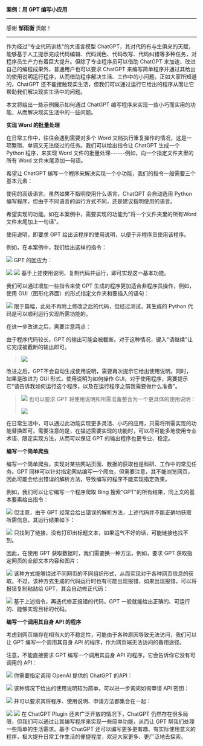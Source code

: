 **案例：用 GPT 编写小应用**

  -----------------------------------------------------------------------
  感谢 **邹雨衡** 贡献！

  -----------------------------------------------------------------------

作为经过"专业代码训练"的大语言模型
ChatGPT，其对代码有与生俱来的天赋，能够基于人工提示完成代码编辑、代码润色、代码改写、代码纠错等多种任务，对程序员生产力有着巨大提升。但除了专业程序员可以借助
ChatGPT 来加速、改进自己的编程成果外，普通用户也可以要求 ChatGPT
来编写简单程序并通过其给出的使用说明运行程序，从而借助程序解决生活、工作中的小问题。正如大家所知道的，ChatGPT
还不能接触现实生活，但我们可以通过运行它给出的程序从而让它帮助我们解决现实生活中的问题。

本文将给出一些示例展示如何通过 ChatGPT
编写程序来实现一些小巧而实用的功能，从而解决现实生活中的一些问题。

**实现 Word 的批量处理**

在日常工作中，往往会遇到需要对多个 Word
文档执行重复操作的情况，这是一项繁琐、单调又无法绕过的任务。我们可以给出指令让
ChatGPT 生成一个 Python 程序，来实现 Word
文件的批量处理------例如，向一个指定文件夹里的所有 Word
文件末尾添加一句话。

希望让 ChatGPT
编写一个程序来解决实现一个小功能，我们的指令一般需要三个基本元素：

使用的高级语言。虽然如果不指明使用什么语言，ChatGPT 会自动选用 Python
编写程序，但由于不同语言的运行方式不同，还是建议指明使用的语言。

希望实现的功能。如在本案例中，需要实现的功能为"将一个文件夹里的所有Word文件末尾加上一句话"。

使用说明，即要求 GPT 给出该程序的使用说明，以便于非程序员使用该程序。

例如，在本案例中，我们给出这样的指令：

![](../img/folder4/用GPT编写小应用/image1.png)
GPT 的回应为：

![](../img/folder4/用GPT编写小应用/image9.png)
![](../img/folder4/用GPT编写小应用/image10.png)
基于上述使用说明，复制代码并运行，即可实现这一基本功能。

我们可以通过增加一些指令来使 GPT
生成的程序更加适合非程序员操作，例如，使用
GUI（图形化界面）的形式指定文件夹和要插入的语句：

![](../img/folder4/用GPT编写小应用/image11.png)
限于篇幅，此处不再附上修改之后的代码，但经过测试，其生成的 Python
代码是可以顺利运行实现所需功能的。

在进一步改进之后，需要注意两点：

由于程序代码较长，GPT
的输出可能会被截断。对于这种情况，键入"请继续"让它完成被截断的输出即可。

> ![](../img/folder4/用GPT编写小应用/image12.png)

改进之后，GPT不会自动生成使用说明，需要再次提示它给出使用说明。同时，如果是改进为 GUI
形式，使用说明为如何操作
GUI，对于使用程序，需要提示它"请告诉我如何运行这个程序，以及在运行程序之前我需要做什么准备"。

> ![](../img/folder4/用GPT编写小应用/image13.png)
> 也可以要求 GPT 将使用说明和所需准备整合为一个更具体的使用说明：
>
> ![](../img/folder4/用GPT编写小应用/image14.png)

在日常生活中，可以通过此功能实现更多灵活、小巧的应用，只需将所需实现的功能替换即可。需要注意的是，在描述需要实现的功能时，可以尽可能多地使用专业术语、限定实现方法，从而可以保证
GPT 的输出程序也更专业、稳定。

**编写一个简单爬虫**

编写一个简单爬虫，实现对某些网站页面、数据的获取也是科研、工作中的常见任务。GPT
同样可以针对指定网站编写一个爬虫，但需要注意，其不能浏览网页，因此可能会给出错误的解析方法，导致编写的程序不能实现指定效果。

例如，我们可以让它编写一个程序爬取 Bing
搜索"GPT"的所有结果，同上文的基本要素给出指令：

![](../img/folder4/用GPT编写小应用/image15.png)
但注意，由于 GPT
经常会给出错误的解析方法，上述代码并不能正确地获取所需信息，其运行结果如下：

![](../img/folder4/用GPT编写小应用/image16.png)
只找到了链接，没有打印出标题文本，如果运气不好的话，可能链接也找不到。

因此，在使用 GPT 获取数据时，我们需要换一种方法，例如，要求 GPT
获取指定网页的全部文本内容和图片：

![](../img/folder4/用GPT编写小应用/image2.png)
该种方式能够绕过不同网页的不同组织形式，从而实现对于各种网页信息的获取。不过，该种方式生成的代码运行时也有可能出现报错，如果出现报错，可以将报错复制粘贴给
GPT，其会自动修正代码：

![](../img/folder4/用GPT编写小应用/image3.png)
基于上述指令，再迭代修正报错的代码，GPT
一般就能给出正确的、可运行的、能够实现目标的代码。

**编写一个调用其自身 API 的程序**

考虑到网页端存在相当大的不稳定性，可能由于各种原因导致无法访问，我们可以让
GPT 编写一个调用其自身 API 的程序，作为网页端无法访问的备用途径。

注意，不能直接要求 GPT 编写一个调用其自身 API
的程序，它会告诉你它没有可调用的 API：

![](../img/folder4/用GPT编写小应用/image4.png)
你需要指定调用 OpenAI 提供的 ChatGPT 的API：

![](../img/folder4/用GPT编写小应用/image5.png)
该种情况下给出的使用说明较为简单，可以进一步询问如何申请 API 密钥：

![](../img/folder4/用GPT编写小应用/image6.png)
并可以要求其将程序、使用说明、申请方法都集合在一起：

![](../img/folder4/用GPT编写小应用/image7.png)
![](../img/folder4/用GPT编写小应用/image8.png)
在 ChatGPT Plugin 还未广泛开放的情况下，ChatGPT
仍然存在很多局限，但我们可以通过让其编写程序来实现一些简单功能，从而让
GPT 帮我们处理一些简单的生活需求。基于 ChatGPT
还可以编写更多更有趣、有实际使用意义的程序，极大提升日常工作生活的便捷程度，欢迎大家更多、更广泛地去探索。
